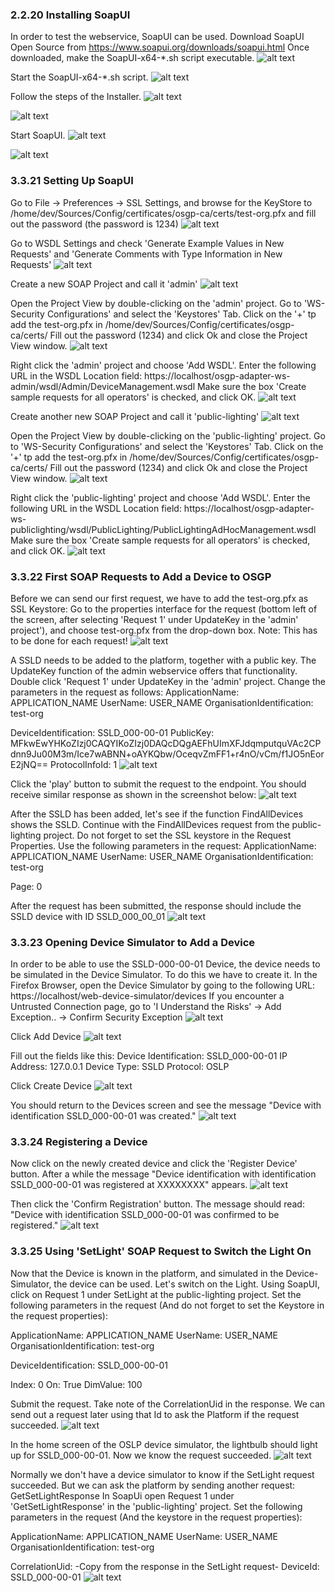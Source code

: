 
### 2.2.20 Installing SoapUI
In order to test the webservice, SoapUI can be used. Download SoapUI Open Source from https://www.soapui.org/downloads/soapui.html
Once downloaded, make the SoapUI-x64-*.sh script executable.
![alt text](./installation-script-screenshots/79.png)

Start the SoapUI-x64-*.sh script.
![alt text](./installation-script-screenshots/80.png)

Follow the steps of the Installer.
![alt text](./installation-script-screenshots/81.png)

![alt text](./installation-script-screenshots/82.png)

Start SoapUI.
![alt text](./installation-script-screenshots/83.png)

![alt text](./installation-script-screenshots/84.png)

### 3.3.21 Setting Up SoapUI 
Go to File -> Preferences -> SSL Settings, and browse for the KeyStore to /home/dev/Sources/Config/certificates/osgp-ca/certs/test-org.pfx and fill out the password (the password is 1234)
![alt text](./installation-script-screenshots/85.png)

Go to WSDL Settings and check 'Generate Example Values in New Requests' and 'Generate Comments with Type Information in New Requests'
![alt text](./installation-script-screenshots/86.png)

Create a new SOAP Project and call it 'admin'
![alt text](./installation-script-screenshots/87.png)

Open the Project View by double-clicking on the 'admin' project. Go to 'WS-Security Configurations' and select the 'Keystores' Tab. Click on the '+' tp add the test-org.pfx in /home/dev/Sources/Config/certificates/osgp-ca/certs/
Fill out the password (1234) and click Ok and close the Project View window.
![alt text](./installation-script-screenshots/87-1.png)

Right click the 'admin' project and choose 'Add WSDL'. Enter the following URL in the WSDL Location field: https://localhost/osgp-adapter-ws-admin/wsdl/Admin/DeviceManagement.wsdl
Make sure the box 'Create sample requests for all operators' is checked, and click OK.
![alt text](./installation-script-screenshots/88.png)

Create another new SOAP Project and call it 'public-lighting'
![alt text](./installation-script-screenshots/88-1.png)

Open the Project View by double-clicking on the 'public-lighting' project. Go to 'WS-Security Configurations' and select the 'Keystores' Tab. Click on the '+' tp add the test-org.pfx in /home/dev/Sources/Config/certificates/osgp-ca/certs/
Fill out the password (1234) and click Ok and close the Project View window.
![alt text](./installation-script-screenshots/88-2.png)

Right click the 'public-lighting' project and choose 'Add WSDL'. Enter the following URL in the WSDL Location field: https://localhost/osgp-adapter-ws-publiclighting/wsdl/PublicLighting/PublicLightingAdHocManagement.wsdl
Make sure the box 'Create sample requests for all operators' is checked, and click OK.
![alt text](./installation-script-screenshots/88-3.png)

### 3.3.22 First SOAP Requests to Add a Device to OSGP
Before we can send our first request, we have to add the test-org.pfx as SSL Keystore: Go to the properties interface for the request (bottom left of the screen, after selecting 'Request 1' under UpdateKey in the 'admin' project'), and choose test-org.pfx from the drop-down box.
Note: This has to be done for each request!
![alt text](./installation-script-screenshots/89.png)

A SSLD needs to be added to the platform, together with a public key. The UpdateKey function of the admin webservice offers that functionality. Double click 'Request 1' under UpdateKey in the 'admin' project. Change the parameters in the request as follows:
ApplicationName: APPLICATION_NAME
UserName: USER_NAME
OrganisationIdentification: test-org

DeviceIdentification: SSLD_000-00-01
PublicKey: MFkwEwYHKoZIzj0CAQYIKoZIzj0DAQcDQgAEFhUImXFJdqmputquVAc2CPdnn9Ju00M3m/Ice7wABNN+oAYKQbw/OceqvZmFF1+r4nO/vCm/f1JO5nEorE2jNQ==
ProtocolInfoId: 1
![alt text](./installation-script-screenshots/89-1.png)

Click the 'play' button to submit the request to the endpoint. You should receive similar response as shown in the screenshot below:
![alt text](./installation-script-screenshots/90.png)

After the SSLD has been added, let's see if the function FindAllDevices shows the SSLD. Continue with the FindAllDevices request from the public-lighting project.
Do not forget to set the SSL keystore in the Request Properties. Use the following parameters in the request:
ApplicationName: APPLICATION_NAME
UserName: USER_NAME
OrganisationIdentification: test-org

Page: 0

After the request has been submitted, the response should include the SSLD device with ID SSLD_000_00_01
![alt text](./installation-script-screenshots/91.png)

### 3.3.23 Opening Device Simulator to Add a Device
In order to be able to use the SSLD-000-00-01 Device, the device needs to be simulated in the Device Simulator. To do this we have to create it.
In the Firefox Browser, open the Device Simulator by going to the following URL: https://localhost/web-device-simulator/devices
If you encounter a Untrusted Connection page, go to 'I Understand the Risks' -> Add Exception.. -> Confirm Security Exception
![alt text](./installation-script-screenshots/92.png)

Click Add Device
![alt text](./installation-script-screenshots/93.png)

Fill out the fields like this:
Device Identification: SSLD_000-00-01
IP Address: 127.0.0.1
Device Type: SSLD
Protocol: OSLP

Click Create Device
![alt text](./installation-script-screenshots/94.png)

You should return to the Devices screen and see the message "Device with identification SSLD_000-00-01 was created."
![alt text](./installation-script-screenshots/95.png)

### 3.3.24 Registering a Device
Now click on the newly created device and click the 'Register Device' button. After a while the message "Device identification with identification SSLD_000-00-01 was registered at XXXXXXXX" appears.
![alt text](./installation-script-screenshots/96.png)

Then click the 'Confirm Registration' button. The message should read: "Device with identification SSLD_000-00-01 was confirmed to be registered."
![alt text](./installation-script-screenshots/97.png)

### 3.3.25 Using 'SetLight' SOAP Request to Switch the Light On
Now that the Device is known in the platform, and simulated in the Device-Simulator, the device can be used. Let's switch on the Light. 
Using SoapUI, click on Request 1 under SetLight at the public-lighting project. Set the following parameters in the request (And do not forget to set the Keystore in the request properties):

ApplicationName: APPLICATION_NAME
UserName: USER_NAME
OrganisationIdentification: test-org

DeviceIdentification: SSLD_000-00-01

Index: 0
On: True
DimValue: 100

Submit the request. Take note of the CorrelationUid in the response. We can send out a request later using that Id to ask the Platform if the request succeeded. 
![alt text](./installation-script-screenshots/98.png)

In the home screen of the OSLP device simulator, the lightbulb should light up for SSLD_000-00-01. Now we know the request succeeded. 
![alt text](./installation-script-screenshots/99.png)

Normally we don't have a device simulator to know if the SetLight request succeeded. But we can ask the platform by sending another request: GetSetLightResponse
In SoapUi open Request 1 under 'GetSetLightResponse' in the 'public-lighting' project. Set the following parameters in the request (And the keystore in the request properties):

ApplicationName: APPLICATION_NAME
UserName: USER_NAME
OrganisationIdentification: test-org

CorrelationUid: -Copy from the response in the SetLight request-
DeviceId: SSLD_000-00-01
![alt text](./installation-script-screenshots/100.png)
